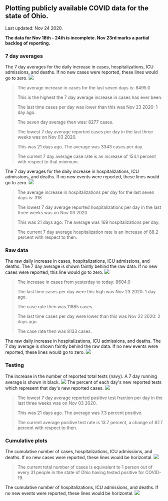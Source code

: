 ## Plotting publicly available COVID data for the state of Ohio. 

Last updated: Nov 24 2020. 

**The data for Nov 18th - 24th is incomplete. Nov 23rd marks a partial backlog of reporting.**
### 7 day averages
The 7 day averages for the daily increase in cases, hospitalizations, ICU admissions, and deaths. If no new cases were reported, these lines would go to zero.
![](7dayaverage_cases.png)

>The average increase in cases for the last seven days is: 8495.0
>
>This is the highest the 7 day average increase in cases has ever been.
>
>The last time cases per day was lower than this was Nov 23 2020: 1 day ago.
>
>The seven day average then was: 8277 cases.
>
>The lowest 7 day average reported cases per day in the last three weeks was on Nov 03 2020.
>
>This was 21 days ago. The average was 3343 cases per day.
>
>The current 7 day average case rate is an increase of 154.1 percent with respect to that minimum.

The 7 day averages for the daily increase in hospitalizations, ICU admissions, and deaths. If no new events were reported, these lines would go to zero.
![](7dayaverage_hospital.png)

>The average increase in hospitalizations per day for the last seven days is: 318
>
>The lowest 7 day average reported hospitalizations per day in the last three weeks was on Nov 03 2020.
>
>This was 21 days ago. The average was 169 hospitalizations per day.
>
>The current 7 day average hospitalization rate is an increase of 88.2 percent with respect to then.

### Raw data
The raw daily increase in cases, hospitalizations, ICU admissions, and deaths. The 7 day average is shown faintly behind the raw data. If no new cases were reported, this line would go to zero.
![](DailyCases.png)

>The increase in cases from yesterday to today: 8604.0 
>
>The last time cases per day were this high was Nov 23 2020: 1 day ago. 
>
>The case rate then was 11885 cases.
>
>The last time cases per day were lower than this was Nov 22 2020: 2 days ago. 
>
>The case rate then was 8133 cases.

The raw daily increase in hospitalizations, ICU admissions, and deaths. The 7 day average is shown faintly behind the raw data. If no new events were reported, these lines would go to zero.
![](DailyHospitalizations.png)

### Testing

The increase in the number of reported total tests (navy). A 7 day running average is shown in black.
![](DailyTests.png)
The percent of each day's new reported tests which represent that day's new reported cases.
![](percentpositive_tests.png)

>The lowest 7 day average reported positive test fraction per day in the last three weeks was on Nov 03 2020.
>
>This was 21 days ago. The average was 7.3 percent positive. 
>
>The current average positive test rate is 13.7 percent, a change of 87.7 percent with respect to then. 

### Cumulative plots
The cumulative number of cases, hospitalizations, ICU admissions, and deaths. If no new cases were reported, these lines would be horizontal.
![](Cases.png)

>The current total number of cases is equivalent to 1 person out of every 31 people in the state of Ohio having tested positive for COVID-19.

The cumulative number of hospitalizations, ICU admissions, and deaths. If no new events were reported, these lines would be horizontal.
![](Hospitalizations.png)
